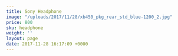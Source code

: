 ```yaml
---
title: Sony Headphone
image: "/uploads/2017/11/28/xb450_pkg_rear_std_blue-1200_2.jpg"
price: 800
sku: headphone
weight: ''
layout: page
date: 2017-11-28 16:17:09 +0000
---
```

